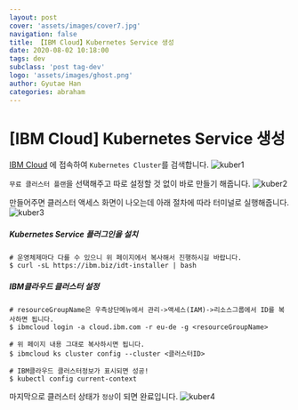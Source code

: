 ```yaml
---
layout: post
cover: 'assets/images/cover7.jpg'
navigation: false
title: 【IBM Cloud】Kubernetes Service 생성
date: 2020-08-02 10:18:00
tags: dev
subclass: 'post tag-dev'
logo: 'assets/images/ghost.png'
author: Gyutae Han
categories: abraham
---
```


# [IBM Cloud] Kubernetes Service 생성

[IBM Cloud](https://cloud.ibm.com/)  에 접속하여 `Kubernetes Cluster`를 검색합니다.
![kuber1](http://localhost/content/images/2020/08/kuber1.png)

 `무료 클러스터 플랜`을 선택해주고 따로 설정할 것 없이 바로 만들기 해줍니다.
![kuber2](http://localhost/content/images/2020/08/kuber2.png)

만들어주면 클러스터 액세스 화면이 나오는데 아래 절차에 따라 터미널로 실행해줍니다.
![kuber3](http://localhost/content/images/2020/08/kuber3.png)


##### Kubernetes Service 플러그인을 설치
``` shell
# 운영체제마다 다를 수 있으니 위 페이지에서 복사해서 진행하시길 바랍니다.
$ curl -sL https://ibm.biz/idt-installer | bash
```


##### IBM클라우드 클러스터 설정

```shell
# resourceGroupName은 우측상단메뉴에서 관리->액세스(IAM)->리소스그룹에서 ID를 복사하면 됩니다.
$ ibmcloud login -a cloud.ibm.com -r eu-de -g <resourceGroupName>

# 위 페이지 내용 그대로 복사하시면 됩니다.
$ ibmcloud ks cluster config --cluster <클러스터ID>

# IBM클라우드 클러스터정보가 표시되면 성공!
$ kubectl config current-context
```



마지막으로 클러스터 상태가 `정상`이 되면 완료입니다.
![kuber4](http://localhost/content/images/2020/08/kuber4.png)